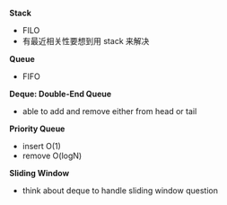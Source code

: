 **Stack**

- FILO
- 有最近相关性要想到用 stack 来解决

**Queue**

- FIFO

**Deque: Double-End Queue**

- able to add and remove either from head or tail

**Priority Queue**

- insert O(1)
- remove O(logN)

**Sliding Window**

- think about deque to handle sliding window question
